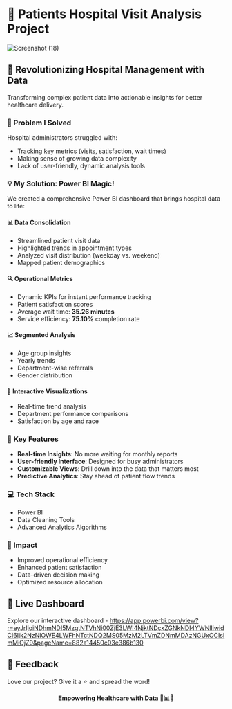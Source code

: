 # 🏥 Patients Hospital Visit Analysis Project

![Screenshot (18)](https://github.com/user-attachments/assets/1bfcb9af-b0cc-4398-a576-4ca5e526281e)


## 🚀 Revolutionizing Hospital Management with Data

Transforming complex patient data into actionable insights for better healthcare delivery.

### 🎯 Problem I Solved

Hospital administrators struggled with:
- Tracking key metrics (visits, satisfaction, wait times)
- Making sense of growing data complexity
- Lack of user-friendly, dynamic analysis tools

### 💡 My Solution: Power BI Magic!

We created a comprehensive Power BI dashboard that brings hospital data to life:

#### 📊 Data Consolidation
- Streamlined patient visit data
- Highlighted trends in appointment types
- Analyzed visit distribution (weekday vs. weekend)
- Mapped patient demographics

#### 🔍 Operational Metrics
- Dynamic KPIs for instant performance tracking
- Patient satisfaction scores
- Average wait time: **35.26 minutes**
- Service efficiency: **75.10%** completion rate

#### 📈 Segmented Analysis
- Age group insights
- Yearly trends
- Department-wise referrals
- Gender distribution

#### 🎨 Interactive Visualizations
- Real-time trend analysis
- Department performance comparisons
- Satisfaction by age and race

### 🌟 Key Features

- **Real-time Insights**: No more waiting for monthly reports
- **User-friendly Interface**: Designed for busy administrators
- **Customizable Views**: Drill down into the data that matters most
- **Predictive Analytics**: Stay ahead of patient flow trends

### 💻 Tech Stack

- Power BI
- Data Cleaning Tools
- Advanced Analytics Algorithms

### 🎉 Impact

- Improved operational efficiency
- Enhanced patient satisfaction
- Data-driven decision making
- Optimized resource allocation

## 🔗 Live Dashboard

Explore our interactive dashboard - https://app.powerbi.com/view?r=eyJrIjoiNDhmNDI5MzgtNTVhNi00ZjE3LWI4NjktNDcxZGNkNDI4YWNlIiwidCI6Ijk2NzNlOWE4LWFhNTctNDQ2MS05MzM2LTVmZDNmMDAzNGUxOCIsImMiOjZ9&pageName=882a14450c03e386b130


## 📣 Feedback

Love our project? Give it a ⭐️ and spread the word!

<div align="center">
  <strong>Empowering Healthcare with Data 🏥📊💪</strong>
</div>

